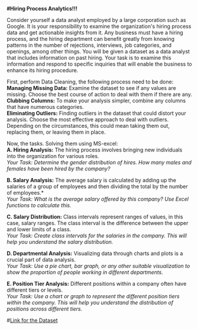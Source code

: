 **#Hiring Process Analytics!!!**

Consider yourself a data analyst employed by a large corporation such as Google. It is your responsibility to examine the organization's hiring process data and get actionable insights from it. Any business must have a hiring process, and the hiring department can benefit greatly from knowing patterns in the number of rejections, interviews, job categories, and openings, among other things. You will be given a dataset as a data analyst that includes information on past hiring. Your task is to examine this information and respond to specific inquiries that will enable the business to enhance its hiring procedure.

First, perform Data Cleaning, the following process need to be done:  
**Managing Missing Data:** Examine the dataset to see if any values are missing. Choose the best course of action to deal with them if there are any.  
**Clubbing Columns:** To make your analysis simpler, combine any columns that have numerous categories.  
**Eliminating Outliers:** Finding outliers in the dataset that could distort your analysis. Choose the most effective approach to deal with outliers. Depending on the circumstances, this could mean taking them out, replacing them, or leaving them in place.  

Now, the tasks. Solving them using MS-excel:  
**A. Hiring Analysis:** The hiring process involves bringing new individuals into the organization for various roles.  
*Your Task: Determine the gender distribution of hires. How many males and females have been hired by the company?*

**B. Salary Analysis:** The average salary is calculated by adding up the salaries of a group of employees and then dividing the total by the number of employees.*  
*Your Task: What is the average salary offered by this company? Use Excel functions to calculate this.*

**C. Salary Distribution:** Class intervals represent ranges of values, in this case, salary ranges. The class interval is the difference between the upper and lower limits of a class.  
*Your Task: Create class intervals for the salaries in the company. This will help you understand the salary distribution.*

**D. Departmental Analysis:** Visualizing data through charts and plots is a crucial part of data analysis.  
*Your Task: Use a pie chart, bar graph, or any other suitable visualization to show the proportion of people working in different departments.*

**E. Position Tier Analysis:** Different positions within a company often have different tiers or levels.  
*Your Task: Use a chart or graph to represent the different position tiers within the company. This will help you understand the distribution of positions across different tiers.*

#[Link for the Dataset](https://docs.google.com/spreadsheets/d/1gAq5sK8L2e7rCP0O0KaNo7gqx6tfnVQk/edit?usp=sharing&ouid=111691645789497796027&rtpof=true&sd=true)
